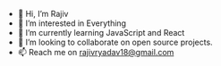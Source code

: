 - 👋 Hi, I’m Rajiv
- 👀 I’m interested in Everything
- 🌱 I’m currently learning JavaScript and React
- 💞️ I’m looking to collaborate on open source projects.
- 📫 Reach me on rajivryadav18@gmail.com

<!---
Rjv-RY/Rjv-RY is a ✨ special ✨ repository because its `README.md` (this file) appears on your GitHub profile.
You can click the Preview link to take a look at your changes.
--->
